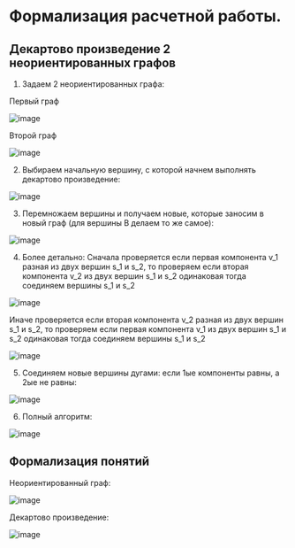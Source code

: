 # Формализация расчетной работы.
## Декартово произведение 2 неориентированных графов

1. Задаем 2 неориентированных графа:

Первый граф 

![image](graf1.png)

Второй граф

![image](graf2.png)

2. Выбираем начальную вершину, с которой начнем выполнять декартово произведение:

![image](1.png)


3. Перемножаем вершины и получаем новые, которые заносим в новый граф (для вершины В делаем то же самое):

![image](2.png)

4. Более детально: Сначала проверяется если первая компонента v_1 разная из двух вершин s_1 и s_2, то проверяем если вторая компонента v_2 из двух вершин s_1 и s_2 одинаковая тогда соединяем вершины s_1 и s_2

![image](Pp(1).png)

Иначе проверяется если вторая компонента v_2 разная из двух вершин s_1 и s_2, то проверяем если первая компонента v_1 из двух вершин s_1 и s_2 одинаковая тогда соединяем вершины s_1 и s_2

![image](Pp(2).png)


5. Соединяем новые вершины дугами: если 1ые компоненты равны, а 2ые не равны:

![image](graf3.png)

6. Полный алгоритм:


![image](end.png)

## Формализация понятий

Неориентированный граф:

![image](neor.png)

Декартово произведение:

![image](proiz_noer.png)
